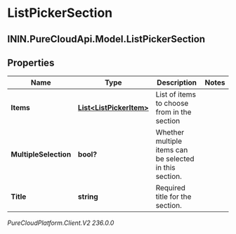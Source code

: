 # ListPickerSection

## ININ.PureCloudApi.Model.ListPickerSection

## Properties

|Name | Type | Description | Notes|
|------------ | ------------- | ------------- | -------------|
| **Items** | [**List&lt;ListPickerItem&gt;**](ListPickerItem) | List of items to choose from in the section | |
| **MultipleSelection** | **bool?** | Whether multiple items can be selected in this section. | |
| **Title** | **string** | Required title for the section. | |



_PureCloudPlatform.Client.V2 236.0.0_
